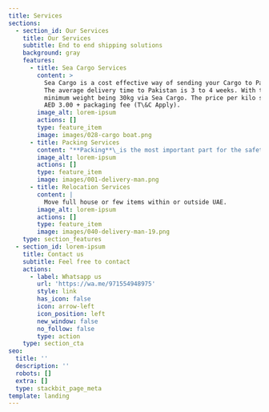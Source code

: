```yaml
---
title: Services
sections:
  - section_id: Our Services
    title: Our Services
    subtitle: End to end shipping solutions
    background: gray
    features:
      - title: Sea Cargo Services
        content: >
          Sea Cargo is a cost effective way of sending your Cargo to Pakistan.
          The average delivery time to Pakistan is 3 to 4 weeks. With the
          minimum weight being 30kg via Sea Cargo. The price per kilo starts at
          AED 3.00 + packaging fee (T\&C Apply).
        image_alt: lorem-ipsum
        actions: []
        type: feature_item
        image: images/028-cargo boat.png
      - title: Packing Services
        content: "**Packing**\_is the most important part for the safety of cargo items. Our professional team can pack\_**Furniture**,\_**Electronics**,\_**Applainces**,\_**Boxes**\_and all different types of items to make sure it is Safe to ship. (T\\&C Apply).\n\n"
        image_alt: lorem-ipsum
        actions: []
        type: feature_item
        image: images/001-delivery-man.png
      - title: Relocation Services
        content: |
          Move full house or few items within or outside UAE.
        image_alt: lorem-ipsum
        actions: []
        type: feature_item
        image: images/040-delivery-man-19.png
    type: section_features
  - section_id: lorem-ipsum
    title: Contact us
    subtitle: Feel free to contact
    actions:
      - label: Whatsapp us
        url: 'https://wa.me/971554948975'
        style: link
        has_icon: false
        icon: arrow-left
        icon_position: left
        new_window: false
        no_follow: false
        type: action
    type: section_cta
seo:
  title: ''
  description: ''
  robots: []
  extra: []
  type: stackbit_page_meta
template: landing
---
```

